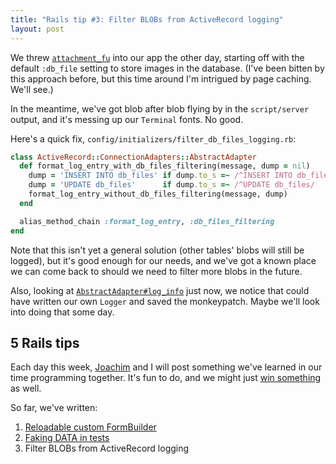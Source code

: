 ```yaml
---
title: "Rails tip #3: Filter BLOBs from ActiveRecord logging"
layout: post
---
```

<p>We threw <a href="http://github.com/technoweenie/attachment_fu"><code>attachment_fu</code></a> into our app the other day, starting off with the default <code>:db_file</code> setting to store images in the database. (I've been bitten by this approach before, but this time around I'm intrigued by page caching. We'll see.)</p>

<p>In the meantime, we've got blob after blob flying by in the <code>script/server</code> output, and it's messing up our <code>Terminal</code> fonts. No good.</p>

<p>Here's a quick fix, <code>config/initializers/filter_db_files_logging.rb</code>:</p>

```ruby
class ActiveRecord::ConnectionAdapters::AbstractAdapter
  def format_log_entry_with_db_files_filtering(message, dump = nil)
    dump = 'INSERT INTO db_files' if dump.to_s =~ /^INSERT INTO db_files/
    dump = 'UPDATE db_files'      if dump.to_s =~ /^UPDATE db_files/
    format_log_entry_without_db_files_filtering(message, dump)
  end

  alias_method_chain :format_log_entry, :db_files_filtering
end
```

<p>Note that this isn't yet a general solution (other tables' blobs will still be logged), but it's good enough for our needs, and we've got a known place we can come back to should we need to filter more blobs in the future.</p>

<p>Also, looking at <a href="http://github.com/rails/rails/tree/c8da518bbfedc2a06b1d96912ddae00e57f21748/activerecord/lib/active_record/connection_adapters/abstract_adapter.rb#L120"><code>AbstractAdapter#log_info</code></a> just now, we notice that could have written our own <code>Logger</code> and saved the monkeypatch. Maybe we'll look into doing that some day.</p>

<h2>5 Rails tips</h2>

<p>Each day this week, <a href="http://youtube.com/watch?v=J35CuC3ywnc">Joachim</a> and I will post something we've learned in our time programming together. It's fun to do, and we might just <a href="http://railscasts.com/contest">win something</a> as well.</p>

<p>So far, we've written:</p>

<ol>
  <li><a href="/2008/04/21/rails-tip-1-reloadable-custom-formbuilder.html">Reloadable custom FormBuilder</a></li>
  <li><a href="/2008/04/22/rails-tip-2-faking-data-in-tests.html">Faking DATA in tests</a></li>
  <li>Filter BLOBs from ActiveRecord logging</li>
</ol>
